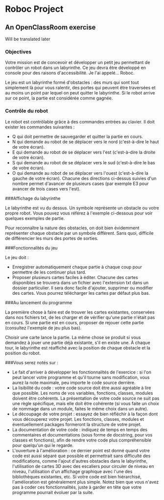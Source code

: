 # Roboc Project
## An OpenClassRoom exercise

Will be translated later


### Objectives

Votre mission est de concevoir et développer un petit jeu permettant de 
contrôler un robot dans un labyrinthe. Ce jeu devra être développé en console 
pour des raisons d'accessibilité. Je l'ai appelé... Roboc.

Le jeu est un labyrinthe formé d'obstacles : des murs qui sont tout simplement 
là pour vous ralentir, des portes qui peuvent être traversées et au moins un 
point par lequel on peut quitter le labyrinthe. Si le robot arrive sur ce 
point, la partie est considérée comme gagnée.

 

### Contrôle du robot

Le robot est contrôlable grâce à des commandes entrées au clavier. Il doit 
exister les commandes suivantes :

- Q qui doit permettre de sauvegarder et quitter la partie en cours.
- N qui demande au robot de se déplacer vers le nord (c'est-à-dire le haut de 
votre écran).
- E qui demande au robot de se déplacer vers l'est (c'est-à-dire la droite de 
votre écran).
- S qui demande au robot de se déplacer vers le sud (c'est-à-dire le bas de 
votre écran).
- O qui demande au robot de se déplacer vers l'ouest (c'est-à-dire la gauche 
de votre écran).
Chacune des directions ci-dessus suivies d'un nombre permet d'avancer de 
plusieurs cases (par exemple E3 pour avancer de trois cases vers l'est).
 

###Affichage du labyrinthe

Le labyrinthe est vu du dessus. Un symbole représente un obstacle ou votre 
propre robot. Vous pouvez vous référez à l'exemple ci-dessous pour voir 
quelques exemples de partie.

Pour reconnaître la nature des obstacles, on doit bien évidemment représenter 
chaque obstacle par un symbole différent. Sans quoi, difficile de différencier 
les murs des portes de sorties.

 

###Fonctionnalités du jeu

Le jeu doit :

- Enregistrer automatiquement chaque partie à chaque coup pour permettre de 
les continuer plus tard.
- Proposer plusieurs cartes faciles à éditer. Chacune des cartes disponibles
 se trouvera dans un fichier avec l'extension txt dans un dossier particulier. Il 
sera donc facile d'ajouter, supprimer ou modifier des cartes. Vous pourrez 
télécharger les cartes par défaut plus bas.
 

###Au lancement du programme

La première chose à faire est de trouver les cartes existantes, conservées 
dans nos fichiers txt, de les charger et de vérifier qu'une partie n'était pas 
en cours. Si une partie est en cours, proposer de rejouer cette partie 
(consultez l'exemple de jeu plus bas).

Choisir une carte lance la partie. La même chose se produit si vous demandez 
à jouer une partie déjà existante, s'il en existe une. À chaque tour, le 
labyrinthe est réaffiché avec la position de chaque obstacle et la position du 
robot.

 

###Vous serez notés sur :

- Le fait d'arriver à développer les fonctionnalités de l'exercice : si l'on 
peut lancer votre programme et qu'il tourne sans modification, vous aurez la 
note maximale, peu importe le code source derrière.
- La lisibilité du code : votre code source doit être aussi agréable à lire 
que 
possible. Les noms de vos variables, fonctions, classes, modules doivent être 
cohérents. La présentation de votre code source ne suit pas une règle 
spécifique, mais elle doit être cohérente (si vous faite un choix de nommage 
dans un module, faites le même choix dans un autre).
- Le découpage de votre projet : essayez de bien réfléchir à la façon dont 
vous 
découperez votre projet. Les fonctions, classes, modules et éventuellement 
packages formeront la structure de votre projet.
- La documentation de votre code : indiquez de temps en temps des commentaires 
et documentations (sous forme de docstring, pour vos classes et fonctions),
 afin de rendre votre code plus compréhensible pour quelqu'un qui le regarde.
- L'ouverture à l'amélioration : ce dernier point est donné quand votre code 
est 
aussi séparé que possible et permettrait sans difficulté des modifications, 
comme l'ajout d'autres obstacles dans le labyrinthe, l'utilisation de cartes 
3D avec des escaliers pour circuler de niveau en niveau, l'utilisation d'un 
affichage graphique avec l'une des bibliothèques existantes, etc. Si votre 
code est bien hiérarchisé, l'amélioration est généralement plus simple. Notez 
bien que vous n'avez pas à coder ces fonctionnalités, juste à garder en tête 
que votre programme pourrait évoluer par la suite.